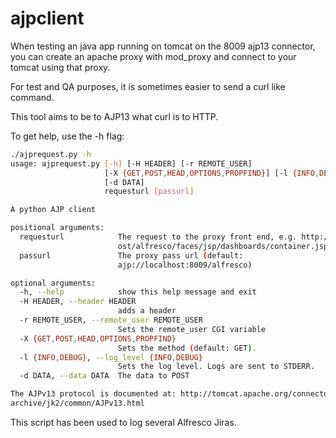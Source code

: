 # ajpclient


When testing an java app running on tomcat on the 8009 ajp13 connector, you can create an apache proxy with mod_proxy and connect to your tomcat using that proxy.

For test and QA purposes, it is sometimes easier to send a curl like command.

This tool aims to be to AJP13 what curl is to HTTP.

To get help, use the -h flag:


```bash
./ajprequest.py -h
usage: ajprequest.py [-h] [-H HEADER] [-r REMOTE_USER]
                     [-X {GET,POST,HEAD,OPTIONS,PROPFIND}] [-l {INFO,DEBUG}]
                     [-d DATA]
                     requesturl [passurl]

A python AJP client

positional arguments:
  requesturl            The request to the proxy front end, e.g. http://localh
                        ost/alfresco/faces/jsp/dashboards/container.jsp
  passurl               The proxy pass url (default:
                        ajp://localhost:8009/alfresco)

optional arguments:
  -h, --help            show this help message and exit
  -H HEADER, --header HEADER
                        adds a header
  -r REMOTE_USER, --remote_user REMOTE_USER
                        Sets the remote_user CGI variable
  -X {GET,POST,HEAD,OPTIONS,PROPFIND}
                        Sets the method (default: GET).
  -l {INFO,DEBUG}, --log_level {INFO,DEBUG}
                        Sets the log level. Logs are sent to STDERR.
  -d DATA, --data DATA  The data to POST

The AJPv13 protocol is documented at: http://tomcat.apache.org/connectors-doc-
archive/jk2/common/AJPv13.html
```

This script has been used to log several Alfresco Jiras.
